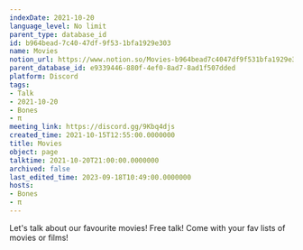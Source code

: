```yaml
---
indexDate: 2021-10-20
language_level: No limit
parent_type: database_id
id: b964bead-7c40-47df-9f53-1bfa1929e303
name: Movies
notion_url: https://www.notion.so/Movies-b964bead7c4047df9f531bfa1929e303
parent_database_id: e9339446-880f-4ef0-8ad7-8ad1f507dded
platform: Discord
tags:
- Talk
- 2021-10-20
- Bones
- π
meeting_link: https://discord.gg/9Kbq4djs
created_time: 2021-10-15T12:55:00.0000000
title: Movies
object: page
talktime: 2021-10-20T21:00:00.0000000
archived: false
last_edited_time: 2023-09-18T10:49:00.0000000
hosts:
- Bones
- π
---
```


Let's talk about our favourite movies!
Free talk! Come with your fav lists of movies or films!


